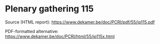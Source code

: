 # Plenary gathering 115

Source (HTML report): https://www.dekamer.be/doc/PCRI/pdf/55/ip115.pdf

PDF-formatted alternative: https://www.dekamer.be/doc/PCRI/html/55/ip115x.html

